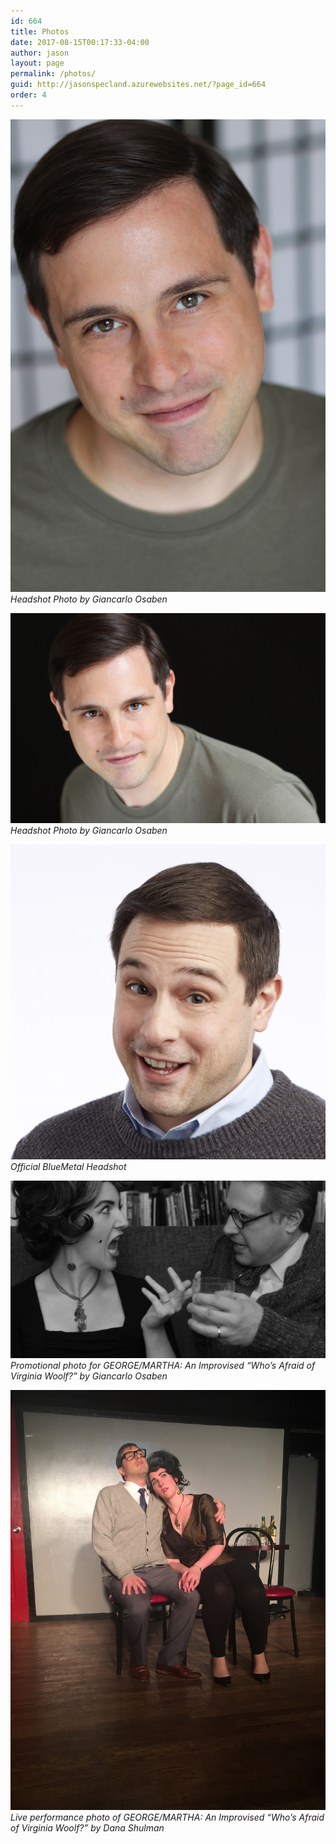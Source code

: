 ```yaml
---
id: 664
title: Photos
date: 2017-08-15T00:17:33-04:00
author: jason
layout: page
permalink: /photos/
guid: http://jasonspecland.azurewebsites.net/?page_id=664
order: 4
---
```

![A headshot of Jason Specland](../images/Jason-2-0941-1.jpg)  
_Headshot Photo by Giancarlo Osaben_

![A headshot of Jason Specland](../images/Jason-1-1177-1.jpg)  
_Headshot Photo by Giancarlo Osaben_

![A headshot of Jason Specland](../images/Jason_Specland_160120_788_LG_square_avatar.jpg)  
_Official BlueMetal Headshot_

![Jason Specland and Adrian Sexton in a promotional still for GEORGE/MARTHA, an improvised Who's Afraid of Virginia Woolf?](../images/promo-image-no-text.jpg)  
_Promotional photo for GEORGE/MARTHA: An Improvised &#8220;Who&#8217;s Afraid of Virginia Woolf?&#8221; by Giancarlo Osaben_

![Jason Specland and Adrian Sexton performing at the PIT in GEORGE/MARTHA, an improvised Who's Afraid of Virginia Woolf? ](../images/woolf-downstairs.jpg)  
_Live performance photo of GEORGE/MARTHA: An Improvised &#8220;Who&#8217;s Afraid of Virginia Woolf?&#8221; by Dana Shulman_